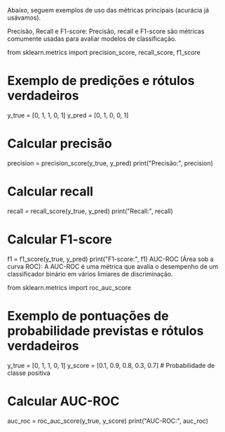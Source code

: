 Abaixo, seguem exemplos de uso das métricas principais (acurácia já usávamos).

Precisão, Recall e F1-score:
Precisão, recall e F1-score são métricas comumente usadas para avaliar modelos de classificação.


from sklearn.metrics import precision_score, recall_score, f1_score

# Exemplo de predições e rótulos verdadeiros
y_true = [0, 1, 1, 0, 1]
y_pred = [0, 1, 0, 0, 1]

# Calcular precisão
precision = precision_score(y_true, y_pred)
print("Precisão:", precision)

# Calcular recall
recall = recall_score(y_true, y_pred)
print("Recall:", recall)

# Calcular F1-score
f1 = f1_score(y_true, y_pred)
print("F1-score:", f1)
AUC-ROC (Área sob a curva ROC):
A AUC-ROC é uma métrica que avalia o desempenho de um classificador binário em vários limiares de discriminação.





from sklearn.metrics import roc_auc_score

# Exemplo de pontuações de probabilidade previstas e rótulos verdadeiros
y_true = [0, 1, 1, 0, 1]
y_score = [0.1, 0.9, 0.8, 0.3, 0.7]  # Probabilidade de classe positiva

# Calcular AUC-ROC
auc_roc = roc_auc_score(y_true, y_score)
print("AUC-ROC:", auc_roc)
